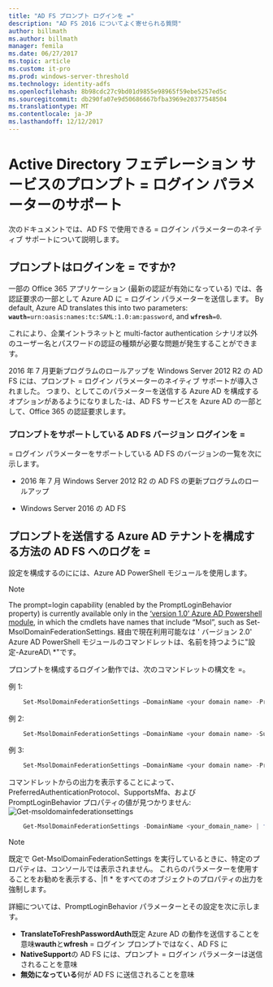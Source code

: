 ```yaml
---
title: "AD FS プロンプト ログインを ="
description: "AD FS 2016 についてよく寄せられる質問"
author: billmath
ms.author: billmath
manager: femila
ms.date: 06/27/2017
ms.topic: article
ms.custom: it-pro
ms.prod: windows-server-threshold
ms.technology: identity-adfs
ms.openlocfilehash: 8b98cdc27c9bd01d9855e98965f59ebe5257ed5c
ms.sourcegitcommit: db290fa07e9d50686667bfba3969e20377548504
ms.translationtype: MT
ms.contentlocale: ja-JP
ms.lasthandoff: 12/12/2017
---
```

# <a name="active-directory-federation-services-promptlogin-parameter-support"></a>Active Directory フェデレーション サービスのプロンプト = ログイン パラメーターのサポート
次のドキュメントでは、AD FS で使用できる = ログイン パラメーターのネイティブ サポートについて説明します。

## <a name="what-is-promptlogin"></a>プロンプトはログインを = ですか?  

一部の Office 365 アプリケーション (最新の認証が有効になっている) では、各認証要求の一部として Azure AD に = ログイン パラメーターを送信します。  By default, Azure AD translates this into two parameters: <code><b>wauth</b>=urn:oasis:names:tc:SAML:1.0:am:password</code>, and <code><b>wfresh</b>=0</code>.

これにより、企業イントラネットと multi-factor authentication シナリオ以外のユーザー名とパスワードの認証の種類が必要な問題が発生することができます。  

2016 年 7 月更新プログラムのロールアップを Windows Server 2012 R2 の AD FS には、プロンプト = ログイン パラメーターのネイティブ サポートが導入されました。  つまり、としてこのパラメーターを送信する Azure AD を構成するオプションがあるようになりました-は、AD FS サービスを Azure AD の一部として、Office 365 の認証要求します。

### <a name="ad-fs-versions-that-support-promptlogin"></a>プロンプトをサポートしている AD FS バージョン ログインを =
= ログイン パラメーターをサポートしている AD FS のバージョンの一覧を次に示します。

- 2016 年 7 月 Windows Server 2012 R2 の AD FS の更新プログラムのロールアップ

- Windows Server 2016 の AD FS

## <a name="how-do-to-configure-your-azure-ad-tenant-to-send-promptlogin-to-ad-fs"></a>プロンプトを送信する Azure AD テナントを構成する方法の AD FS へのログを =

設定を構成するのにには、Azure AD PowerShell モジュールを使用します。

> [!NOTE]
> The prompt=login capability (enabled by the PromptLoginBehavior property) is currently available only in the [‘version 1.0’ Azure AD Powershell module](https://connect.microsoft.com/site1164/Downloads/DownloadDetails.aspx?DownloadID=59185), in which the cmdlets have names that include “Msol”, such as Set-MsolDomainFederationSettings.  経由で現在利用可能なは ' バージョン 2.0' Azure AD PowerShell モジュールのコマンドレットは、名前を持つように"設定-AzureAD\ *"です。

プロンプトを構成するログイン動作では、次のコマンドレットの構文を =。

例 1:
```powershell
    Set-MsolDomainFederationSettings –DomainName <your domain name> -PreferredAuthenticationProtocol <your current protocol setting> 
```

例 2:
```powershell
    Set-MsolDomainFederationSettings –DomainName <your domain name> -SupportsMfa <$True|$False>
```

例 3:
```powershell
    Set-MsolDomainFederationSettings –DomainName <your domain name> -PromptLoginBehavior <TranslateToFreshPasswordAuth|NativeSupport|Disabled>
```

 
 コマンドレットからの出力を表示することによって、PreferredAuthenticationProtocol、SupportsMfa、および PromptLoginBehavior プロパティの値が見つかりません: ![Get-msoldomainfederationsettings](media/AD-FS-Prompt-Login/GetMsol.png)
```powershell
    Get-MsolDomainFederationSettings -DomainName <your_domain_name> | fl *
 ```
> [!NOTE]
> 既定で Get-MsolDomainFederationSettings を実行しているときに、特定のプロパティは、コンソールでは表示されません。  これらのパラメーターを使用することをお勧めを表示する、|fl * をすべてのオブジェクトのプロパティの出力を強制します。


詳細については、PromptLoginBehavior パラメーターとその設定を次に示します。
   
   - <b>TranslateToFreshPasswordAuth</b>既定 Azure AD の動作を送信することを意味<b>wauth</b>と<b>wfresh</b> = ログイン プロンプトではなく、AD FS に
   - <b>NativeSupport</b>の AD FS には、プロンプト = ログイン パラメーターは送信されることを意味
   - <b>無効になっている</b>何が AD FS に送信されることを意味

